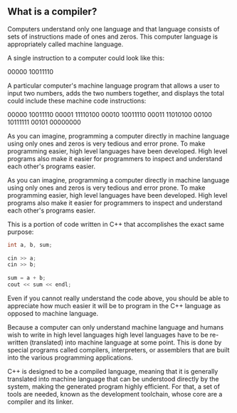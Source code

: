
## What is a compiler?
Computers understand only one language and that language consists of sets of instructions made of ones and zeros. This computer language is appropriately called machine language.

A single instruction to a computer could look like this:

00000	10011110

A particular computer's machine language program that allows a user to input two numbers, adds the two numbers together, and displays the total could include these machine code instructions:

00000	10011110
00001	11110100
00010	10011110
00011	11010100
00100	10111111
00101	00000000

As you can imagine, programming a computer directly in machine language using only ones and zeros is very tedious and error prone. To make programming easier, high level languages have been developed. High level programs also make it easier for programmers to inspect and understand each other's programs easier.

As you can imagine, programming a computer directly in machine language using only ones and zeros is very tedious and error prone. To make programming easier, high level languages have been developed. High level programs also make it easier for programmers to inspect and understand each other's programs easier.

This is a portion of code written in C++ that accomplishes the exact same purpose:

```c++
int a, b, sum;
     
cin >> a;
cin >> b;
             
sum = a + b;
cout << sum << endl;
```

Even if you cannot really understand the code above, you should be able to appreciate how much easier it will be to program in the C++ language as opposed to machine language.

Because a computer can only understand machine language and humans wish to write in high level languages high level languages have to be re-written (translated) into machine language at some point. This is done by special programs called compilers, interpreters, or assemblers that are built into the various programming applications.

C++ is designed to be a compiled language, meaning that it is generally translated into machine language that can be understood directly by the system, making the generated program highly efficient. For that, a set of tools are needed, known as the development toolchain, whose core are a compiler and its linker.

